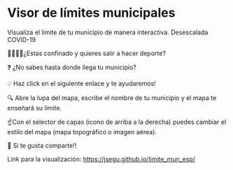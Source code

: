 # Visor de límites municipales

Visualiza el límite de tu municipio de manera interactiva. Desescalada COVID-19 

🏃‍♀️🚴‍♂️¿Estas confinado y quieres salir a hacer deporte?

❓ ¿No sabes hasta donde llega tu municipio?

💡 Haz click en el siguiente enlace y te ayudaremos!

🔍 Abre la lupa del mapa, escribe el nombre de tu municipio y el mapa te enseñará su límite. 

☝️Con el selector de capas (icono de arriba a la derecha) puedes cambiar el estilo del mapa (mapa topográfico o imagen aérea).

🔗 Si te gusta comparte!!


Link para la visualización: https://jsegu.github.io/limite_mun_esp/
